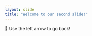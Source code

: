 ```yaml
---
layout: slide
title: "Welcome to our second slide!"
---
```

:zany_face:
Use the left arrow to go back!
